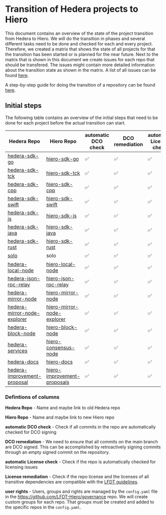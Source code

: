 # Transition of Hedera projects to Hiero

This document contains an overview of the state of the project transition from Hedera to Hiero.
We will do the transition in phases and several different tasks need to be done and checked for each and every project.
Therefore, we created a matrix that shows the state of all projects for that the transition has been started or is planned for the near future.
Next to the matrix that is shown in this document we create issues for each repo that should be transfered.
The issues might contain more detailed information about the transition state as shown in the matrix.
A list of all issues can be found [here](https://github.com/LFDT-Hiero/tsc/issues/5).

A step-by-step guide for doing the transition of a repository can be found [here](https://github.com/hiero-ledger/hiero/blob/main/hashgraph-transfer.md).

## Initial steps

The following table contains an overview of the initial steps that need to be done for each project before the actual transition can start.

| Hedera Repo                        | Hiero Repo                                                           | automatic DCO check | DCO remediation           | automatic License check    | License remediation        | user rights        | transferred |
| ---------------------------------- |----------------------------------------------------------------------| ------------------- | ------------------------- | -------------------------- | -------------------------- | ------------------ |------------|
| [hedera-sdk-go](https://github.com/hashgraph/hedera-sdk-go)               | [hiero-sdk-go](https://github.com/hiero-ledger/hiero-sdk-go)         | :white_check_mark:  | :white_check_mark:        | :white_check_mark:         | :white_check_mark:         | :white_check_mark: | :tada:     |
| [hedera-sdk-tck](https://github.com/hashgraph/hedera-sdk-tck)              | [hiero-sdk-tck](https://github.com/hiero-ledger/hiero-sdk-tck)       | :white_check_mark:  | :white_check_mark:        | :white_check_mark:         | :white_check_mark:         | :white_check_mark: | :tada:     |
| [hedera-sdk-cpp](https://github.com/hashgraph/hedera-sdk-cpp)              | [hiero-sdk-cpp](https://github.com/hiero-ledger/hiero-sdk-cpp)       | :white_check_mark:  | :white_check_mark:        | :white_check_mark:         | :white_check_mark:         | :white_check_mark: | :tada:     |
| [hedera-sdk-swift](https://github.com/hashgraph/hedera-sdk-swift)            | [hiero-sdk-swift](https://github.com/hiero-ledger/hiero-sdk-swift)   | :white_check_mark:  | :white_check_mark:        | :white_check_mark:         | :white_check_mark: | :white_check_mark: | :tada:     |
| [hedera-sdk-js](https://github.com/hashgraph/hedera-sdk-js)               | [hiero-sdk-js](https://github.com/hiero-ledger/hiero-sdk-js)         | :white_check_mark:  | :white_check_mark:        | :white_check_mark:         | :white_check_mark:         | :white_check_mark: | :tada:     |
| [hedera-sdk-java](https://github.com/hashgraph/hedera-sdk-java)             | [hiero-sdk-java](https://github.com/hiero-ledger/hiero-sdk-java)     | :white_check_mark:  | :white_check_mark:             | :white_check_mark:         | :white_check_mark:         | :white_check_mark: | :tada:     |
| [hedera-sdk-rust](https://github.com/hashgraph/hedera-sdk-rust)             | [hiero-sdk-rust](https://github.com/hiero-ledger/hiero-sdk-rust)     | :white_check_mark:  | :white_check_mark:        | :white_check_mark:         | :white_check_mark:         | :white_check_mark: | :tada:     |
| [solo](https://github.com/hashgraph/solo)                        | solo                                                                 | :white_check_mark:  | :white_check_mark:        | :white_check_mark:         | :white_check_mark:         | :construction:[<sup>*</sup>](https://github.com/hiero-ledger/tsc/issues/44) |            |
| [hedera-local-node](https://github.com/hashgraph/hedera-local-node)           | [hiero-local-node](https://github.com/hiero-ledger/hiero-local-node) | :white_check_mark:  | :white_check_mark:        | :white_check_mark:         | :white_check_mark:         | :white_check_mark: | :tada:     |
| [hedera-json-rpc-relay](https://github.com/hashgraph/hedera-json-rpc-relay)       | [hiero-json-rpc-relay](https://github.com/hiero-ledger/hiero-json-rpc-relay)   | :white_check_mark:  | :white_check_mark:        | :white_check_mark:         | :white_check_mark: | :white_check_mark: | :tada:     |
| [hedera-mirror-node](https://github.com/hashgraph/hedera-mirror-node)          | [hiero-mirror-node](https://github.com/hiero-ledger/hiero-mirror-node)  | :white_check_mark:  | :white_check_mark:            | :white_check_mark:         | :white_check_mark: | :white_check_mark: | :tada:     |
| [hedera-mirror-node-explorer](https://github.com/hashgraph/hedera-mirror-node-explorer) | [hiero-mirror-node-explorer](https://github.com/hiero-ledger/hiero-mirror-node-explorer)  | :white_check_mark:  | :white_check_mark:             | :white_check_mark:         | :white_check_mark: | :white_check_mark: | :tada: |
| [hedera-block-node](https://github.com/hashgraph/hedera-block-node)           | [hiero-block-node](https://github.com/hiero-ledger/hiero-block-node) | :white_check_mark:  | :white_check_mark:        | :white_check_mark:         | :white_check_mark:           | :white_check_mark: | :tada:     |
| [hedera-services](https://github.com/hashgraph/hedera-services)             | [hiero-consensus-node](https://github.com/hiero-ledger/hiero-consensus-node)        | :white_check_mark:  | :white_check_mark:              | :white_check_mark:             | :white_check_mark:             | :white_check_mark: | :tada:    |
| [hedera-docs](https://github.com/hashgraph/hedera-docs)                 | [hiero-docs](https://github.com/hiero-ledger/hiero-docs)             | :white_check_mark:  | :white_check_mark:        | :white_check_mark:         | :white_check_mark:         | :white_check_mark: | :tada:     |
| [hedera-improvement-proposal](https://github.com/hashgraph/hedera-improvement-proposal) | [hiero-improvement-proposals](https://github.com/hiero-ledger/hiero-improvement-proposals) | :white_check_mark:  | :white_check_mark:        | :white_check_mark:         | :white_check_mark:         | :white_check_mark: | :tada:     |

### Defintions of columns

**Hedera Repo** - Name and maybe link to old Hedera repo

**Hiero Repo** - Name and maybe link to new Hiero repo

**automatic DCO check** - Check if all commits in the repo are automatically checked for DCO signing

**DCO remediation** - We need to ensure that all commits on the main branch are DCO signed. This can be accomplished by retroactively signing commits through an empty signed commit on the repository.

**automatic License check** - Check if the repo is automatically checked for licensing issues

**License remediation** - Check if the repo license and the licenses of all transitive dependencies are compatible with the [LFDT guidelines](https://lf-decentralized-trust.github.io/governance/governing-documents/allowed-third-party-licenses.html).

**user rights** - Users, groups and rights are managed by the `config.yaml` file in the https://github.com/LFDT-Hiero/governance repo. We will create custom groups for each repo. That groups must be created and added to the specific repos in the `config.yaml`.
